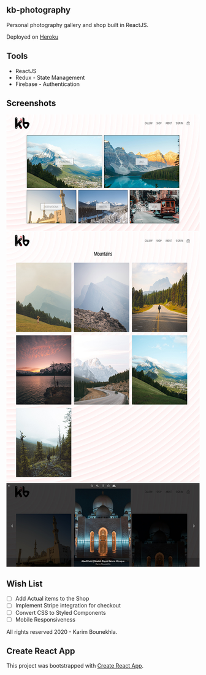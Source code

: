 ## kb-photography

Personal photography gallery and shop built in ReactJS.

Deployed on [Heroku](https://kb-photography.herokuapp.com/)

## Tools 

* ReactJS
* Redux - State Management
* Firebase - Authentication

## Screenshots

![Main Page](https://github.com/karimbounekhla/kb-photography/blob/master/screenshots/homepage.jpg)
![Gallery](https://github.com/karimbounekhla/kb-photography/blob/master/screenshots/gallery.jpg)
![View](https://github.com/karimbounekhla/kb-photography/blob/master/screenshots/view.jpg)

## Wish List

- [ ] Add Actual items to the Shop
- [ ] Implement Stripe integration for checkout
- [ ] Convert CSS to Styled Components
- [ ] Mobile Responsiveness

All rights reserved 2020 - Karim Bounekhla.

## Create React App

This project was bootstrapped with [Create React App](https://github.com/facebook/create-react-app).
